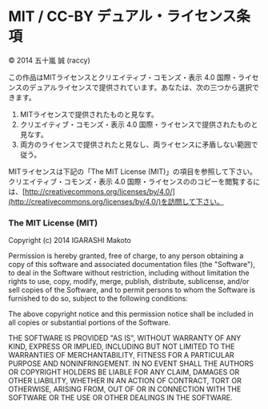 # MIT / CC-BY デュアル・ライセンス条項

© 2014 五十嵐 誠 (raccy)

この作品はMITライセンスとクリエイティブ・コモンズ・表示 4.0 国際・ライセンスのデュアルライセンスで提供されています。あなたは、次の三つから選択できます。

1. MITライセンスで提供されたものと見なす。
2. クリエイティブ・コモンズ・表示 4.0 国際・ライセンスで提供されたものと見なす。
3. 両方のライセンスで提供されたと見なし、両ライセンスに矛盾しない範囲で従う。

MITライセンスは下記の「The MIT License (MIT)」の項目を参照して下さい。クリエイティブ・コモンズ・表示 4.0 国際・ライセンスののコピーを閲覧するには、[http://creativecommons.org/licenses/by/4.0/](http://creativecommons.org/licenses/by/4.0/)を訪問して下さい。

### The MIT License (MIT)

Copyright (c) 2014 IGARASHI Makoto

Permission is hereby granted, free of charge, to any person obtaining a copy
of this software and associated documentation files (the "Software"), to deal
in the Software without restriction, including without limitation the rights
to use, copy, modify, merge, publish, distribute, sublicense, and/or sell
copies of the Software, and to permit persons to whom the Software is
furnished to do so, subject to the following conditions:

The above copyright notice and this permission notice shall be included in
all copies or substantial portions of the Software.

THE SOFTWARE IS PROVIDED "AS IS", WITHOUT WARRANTY OF ANY KIND, EXPRESS OR
IMPLIED, INCLUDING BUT NOT LIMITED TO THE WARRANTIES OF MERCHANTABILITY,
FITNESS FOR A PARTICULAR PURPOSE AND NONINFRINGEMENT. IN NO EVENT SHALL THE
AUTHORS OR COPYRIGHT HOLDERS BE LIABLE FOR ANY CLAIM, DAMAGES OR OTHER
LIABILITY, WHETHER IN AN ACTION OF CONTRACT, TORT OR OTHERWISE, ARISING FROM,
OUT OF OR IN CONNECTION WITH THE SOFTWARE OR THE USE OR OTHER DEALINGS IN
THE SOFTWARE.

